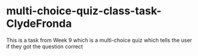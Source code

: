 # multi-choice-quiz-class-task-ClydeFronda

This is a task from Week 9 which is a multi-choice quiz which tells the user if they got the question correct
